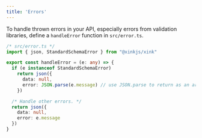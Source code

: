 ```yaml
---
title: 'Errors'
---
```


To handle thrown errors in your API, especially errors from validation libraries, define a `handleError` function in `src/error.ts`.

```ts
/* src/error.ts */
import { json, StandardSchemaError } from "@xinkjs/xink"

export const handleError = (e: any) => {
  if (e instanceof StandardSchemaError)
    return json({ 
      data: null, 
      error: JSON.parse(e.message) // use JSON.parse to return as an array
    })

  /* Handle other errors. */
  return json({ 
    data: null, 
    error: e.message 
  })
}
```
